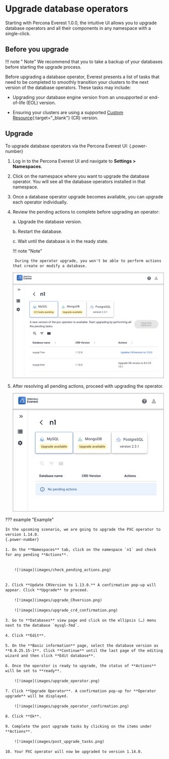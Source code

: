 # Upgrade database operators

Starting with Percona Everest 1.0.0, the intuitive UI allows you to upgrade database operators and all their components in any namespace with a single-click.

## Before you upgrade

!!! note " Note"
    We recommend that you to take a backup of your databases before starting the upgrade process.

Before upgrading a database operator, Everest presents a list of tasks that need to be completed to smoothly transition your clusters to the next version of the database operators. These tasks may include:

- Upgrading your database engine version from an unsupported or end-of-life (EOL) version.

- Ensuring your clusters are using a supported [Custom Resource](https://ibm.github.io/kubernetes-operators/lab1/#:~:text=A%20CRD%20defines%20Custom%20Resources,store%20and%20retrieve%20structured%20data.){:target="_blank"} (CR) version.




## Upgrade

To upgrade database operators via the Percona Everest UI:
{.power-number}

1. Log in to the Percona Everest UI and navigate to <i class="uil uil-cog"></i> **Settings > Namespaces**.

2. Click on the namespace where you want to upgrade the database operator. You will see all the database operators installed in that namespace.


3. Once a database operator upgrade becomes available, you can upgrade each operator individually.


4. Review the pending actions to complete before upgrading an operator:

      a. Upgrade the database version.

      b. Restart the database.

      c. Wait until the database is in the ready state.

    !!! note "Note"

        During the operator upgrade, you won't be able to perform actions that create or modify a database.

    ![!image](images/operator_upgrade_pending.png)


5. After resolving all pending actions, proceed with upgrading the operator.



    ![!image](images/db_operator_upgrade.png)


??? example "Example"

    In the upcoming scenario, we are going to upgrade the PXC operator to version 1.14.0.
    {.power-number}

    1. On the **Namespaces** tab, click on the namespace `n1` and check for any pending **Actions**.


        ![!image](images/check_pending_actions.png)


    2. Click **Update CRVersion to 1.13.0.** A confirmation pop-up will appear. Click **Upgrade** to proceed.

        ![!image](images/upgrade_CRversion.png)

        ![!image](images/upgrade_crd_confirmation.png)

    3. Go to **Databases** view page and click on the ellipsis (…) menu next to the database `mysql-fmd`.

    4. Click **Edit**.

    5. On the **Basic information** page, select the database version as **8.0.25.15-1**. Click **Continue** until the last page of the editing wizard and then click **Edit database**.

    6. Once the operator is ready to upgrade, the status of **Actions** will be set to **ready**.

        ![!image](images/upgrade_operator.png)

    7. Click **Upgrade Operator**. A confirmation pop-up for **Operator upgrade** will be displayed.

        ![!image](images/upgrade_operator_confirmation.png)

    8. Click **Ok**.

    9. Complete the post upgrade tasks by clicking on the items under **Actions**.

        ![!image](images/post_upgrade_tasks.png)

    10. Your PXC operator will now be upgraded to version 1.14.0.










